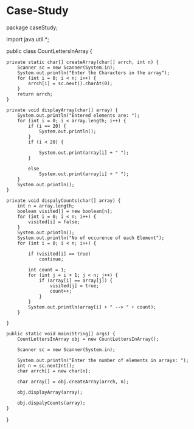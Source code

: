 # Case-Study

package caseStudy;

import java.util.*;

public class CountLettersInArray {

	private static char[] createArray(char[] arrch, int n) {
		Scanner sc = new Scanner(System.in);
		System.out.println("Enter the Characters in the array");
		for (int i = 0; i < n; i++) {
			arrch[i] = sc.next().charAt(0);
		}
		return arrch;
	}

	private void displayArray(char[] array) {
		System.out.println("Entered elements are: ");
		for (int i = 0; i < array.length; i++) {
			if (i == 20) {
				System.out.println();
			}
			if (i < 20) {

				System.out.print(array[i] + " ");
			}

			else
				System.out.print(array[i] + " ");
		}
		System.out.println();
	}

	private void dispalyCounts(char[] array) {
		int n = array.length;
		boolean visited[] = new boolean[n];
		for (int i = 0; i < n; i++) {
			visited[i] = false;
		}
		System.out.println();
		System.out.println("No of occurence of each Element");
		for (int i = 0; i < n; i++) {

			if (visited[i] == true)
				continue;

			int count = 1;
			for (int j = i + 1; j < n; j++) {
				if (array[i] == array[j]) {
					visited[j] = true;
					count++;
				}
			}
			System.out.println(array[i] + " --> " + count);
		}

	}

	public static void main(String[] args) {
		CountLettersInArray obj = new CountLettersInArray();

		Scanner sc = new Scanner(System.in);

		System.out.println("Enter the number of elements in arrays: ");
		int n = sc.nextInt();
		char arrch[] = new char[n];

		char array[] = obj.createArray(arrch, n);

		obj.displayArray(array);

		obj.dispalyCounts(array);
	}

}
